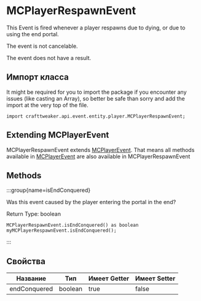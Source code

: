 # MCPlayerRespawnEvent

This Event is fired whenever a player respawns due to dying, or due to using the end portal.

The event is not cancelable.

The event does not have a result.

## Импорт класса

It might be required for you to import the package if you encounter any issues (like casting an Array), so better be safe than sorry and add the import at the very top of the file.
```zenscript
import crafttweaker.api.event.entity.player.MCPlayerRespawnEvent;
```


## Extending MCPlayerEvent

MCPlayerRespawnEvent extends [MCPlayerEvent](/vanilla/api/event/entity/player/MCPlayerEvent). That means all methods available in [MCPlayerEvent](/vanilla/api/event/entity/player/MCPlayerEvent) are also available in MCPlayerRespawnEvent

## Methods

:::group{name=isEndConquered}

Was this event caused by the player entering the portal in the end?

Return Type: boolean

```zenscript
MCPlayerRespawnEvent.isEndConquered() as boolean
myMCPlayerRespawnEvent.isEndConquered();
```

:::


## Свойства

| Название     | Тип     | Имеет Getter | Имеет Setter |
| ------------ | ------- | ------------ | ------------ |
| endConquered | boolean | true         | false        |

